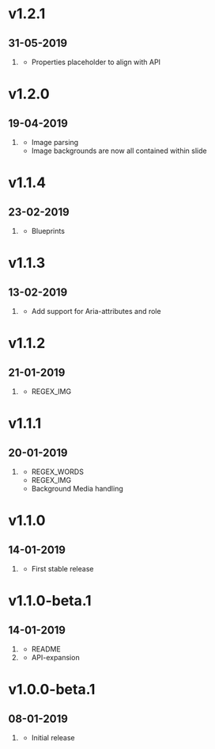 # v1.2.1
## 31-05-2019

1. [](#new)
   - Properties placeholder to align with API

# v1.2.0
## 19-04-2019

1. [](#improved)
   - Image parsing
   - Image backgrounds are now all contained within slide

# v1.1.4
## 23-02-2019

1. [](#improved)
   - Blueprints

# v1.1.3
## 13-02-2019

1. [](#improved)
   - Add support for Aria-attributes and role

# v1.1.2
## 21-01-2019

1. [](#improved)
   - REGEX_IMG

# v1.1.1
## 20-01-2019

1. [](#bugfix)
   - REGEX_WORDS
   - REGEX_IMG
   - Background Media handling

# v1.1.0
## 14-01-2019

1. [](#new)
   - First stable release

# v1.1.0-beta.1
## 14-01-2019

1. [](#improved)
   - README
2. [](#new)
   - API-expansion

# v1.0.0-beta.1
## 08-01-2019

1. [](#new)
   - Initial release
